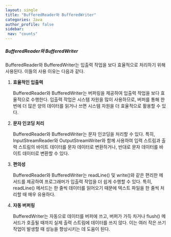 ```yaml
---
layout: single
title: "BufferedReader와 BufferedWriter"
categories: Java
author_profile: false
sidebar:
 nav: "counts"
---
```


##### BufferedReader와 BufferedWriter

BufferedReader와 BufferedWriter는 입출력 작업을 보다 효율적으로 처리하기 위해 사용된다. 이들의 사용 이유는 다음과 같다.

1. **효율적인 입출력**
   
   BufferedReader와 BufferedWriter는 버퍼링을 제공하여 입출력 작업을 보다 효율적으로 수행한다. 입출력 작업은 시스템 자원을 많이 사용하므로, 버퍼를 통해 한 번에 더 많은 양의 데이터를 읽거나 쓰면 시스템 자원을 더 효율적으로 활용할 수 있다.

2. **문자 인코딩 처리**
   
   BufferedReader와 BufferedWriter는 문자 인코딩을 처리할 수 있다. 특히, InputStreamReader와 OutputStreamWriter와 함께 사용하여 입력 스트림과 출력 스트림의 바이트 데이터를 문자 데이터로 변환하거나, 반대로 문자 데이터를 바이트 데이터로 변환할 수 있다.

3. **편의성**
   
   BufferedReader와 BufferedWriter는 readLine() 및 write()와 같은 편리한 메서드를 제공하여 프로그래머가 입출력 작업을 더 쉽게 수행할 수 있다. 특히, readLine() 메서드는 한 줄씩 데이터를 읽어오기 때문에 텍스트 파일을 한 줄씩 처리할 때 매우 유용하다.

4. **자동 버퍼링**
   
   BufferedWriter는 자동으로 데이터를 버퍼에 쓰고, 버퍼가 가득 차거나 flush() 메서드가 호출될 때까지 실제 출력 스트림에 데이터를 쓰지 않다. 이는 여러 작은 쓰기 작업이 발생할 때 성능을 향상시키는 데 도움이 된다.
